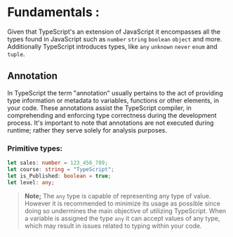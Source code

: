 # Fundamentals :

Given that TypeScript's an extension of JavaScript it encompasses all the types found in JavaScript such as `number` `string` `boolean` `object` and more. Additionally TypeScript introduces types, like `any` `unknown` `never` `enum` and `tuple`.

## Annotation

In TypeScript the term "annotation" usually pertains to the act of providing type information or metadata to variables, functions or other elements, in your code. These annotations assist the TypeScript compiler, in comprehending and enforcing type correctness during the development process. It's important to note that annotations are not executed during runtime; rather they serve solely for analysis purposes.

### Primitive types:

```ts
let sales: number = 123_456_789;
let course: string = "TypeScript";
let is_Published: boolean = true;
let level: any;
```

> **Note;** The `any` type is capable of representing any type of value. However it is recommended to minimize its usage as possible since doing so undermines the main objective of utilizing TypeScript. When a variable is assigned the type `any` it can accept values of any type, which may result in issues related to typing within your code.
